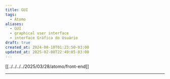 ```yaml
---
title: GUI
tags:
  - Átomo
aliases:
  - GUI
  - graphical user interface
  - interface Gráfica do Usuário
draft: true
created_at: 2024-08-10T01:23:50-03:00
updated_at: 2025-02-08T22:49:05-03:00
---
```


[[../../../../2025/03/28/atomo/front-end]]

---

